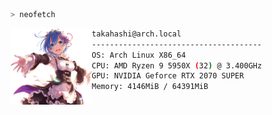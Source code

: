 
```bash
> neofetch
```
<img src="assets/rempng.png" width="130px" align="left" />

```bash
takahashi@arch.local
--------------------------------------
OS: Arch Linux X86_64
CPU: AMD Ryzen 9 5950X (32) @ 3.400GHz
GPU: NVIDIA Geforce RTX 2070 SUPER
Memory: 4146MiB / 64391MiB
```